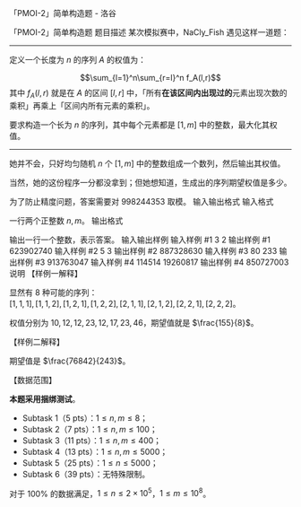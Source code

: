 



「PMOI-2」简单构造题 - 洛谷














「PMOI-2」简单构造题
题目描述
某次模拟赛中，NaCly\_Fish 遇见这样一道题：
****
定义一个长度为 $n$ 的序列 $A$ 的权值为：

$$\sum_{l=1}^n\sum_{r=l}^n f_A(l,r)$$
其中 $f_A(l,r)$ 就是在 $A$ 的区间 $[l,r]$ 中，「所有**在该区间内出现过的**元素出现次数的乘积」再乘上「区间内所有元素的乘积」。  

要求构造一个长为 $n$ 的序列，其中每个元素都是 $[1,m]$ 中的整数，最大化其权值。
****
她并不会，只好均匀随机 $n$ 个 $[1,m]$ 中的整数组成一个数列，然后输出其权值。

当然，她的这份程序一分都没拿到；但她想知道，生成出的序列期望权值是多少。

为了防止精度问题，答案需要对 $998244353$ 取模。
输入输出格式
输入格式

一行两个正整数 $n,m$。
输出格式

输出一行一个整数，表示答案。
输入输出样例
输入样例 #1
3 2
输出样例 #1
623902740
输入样例 #2
5 3
输出样例 #2
887328630
输入样例 #3
80 233
输出样例 #3
913763047
输入样例 #4
114514 19260817
输出样例 #4
850727003
说明
【样例一解释】  

显然有 $8$ 种可能的序列：  
$[1,1,1],[1,1,2],[1,2,1],[1,2,2],[2,1,1],[2,1,2],[2,2,1],[2,2,2]$。

权值分别为 $10,12,12,23,12,17,23,46$，期望值就是 $\frac{155}{8}$。

【样例二解释】

期望值是 $\frac{76842}{243}$。

【数据范围】  

**本题采用捆绑测试**。

- Subtask 1（5 pts）：$1\le n,m \le 8$；  
- Subtask 2（7 pts）：$1\le n,m \le 100$；  
- Subtask 3（11 pts）：$1 \le n,m \le 400$； 
- Subtask 4（13 pts）：$1\le n,m \le 5000$；
- Subtask 5（25 pts）：$1\le n \le 5000$；
- Subtask 6（39 pts）：无特殊限制。

对于 $100\%$ 的数据满足，$1\le n \le 2 \times 10^5$，$1\le m \le 10^8$。








